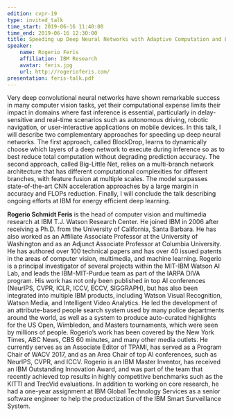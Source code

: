 ```yaml
---
edition: cvpr-19
type: invited_talk
time_start: 2019-06-16 11:40:00
time_end: 2019-06-16 12:30:00
title: Speeding up Deep Neural Networks with Adaptive Computation and Efficient Multi-Scale Architectures
speaker:
    name: Rogerio Feris 
    affiliation: IBM Research
    avatar: feris.jpg
    url: http://rogerioferis.com/
presentation: feris-talk.pdf
---
```

Very deep convolutional neural networks have shown remarkable success in many computer vision tasks, yet their computational expense limits their impact in domains where fast inference is essential, particularly in delay-sensitive and real-time scenarios such as autonomous driving, robotic navigation, or user-interactive applications on mobile devices. In this talk, I will describe two complementary approaches for speeding up deep neural networks. The first approach, called BlockDrop, learns to dynamically choose which layers of a deep network to execute during inference so as to best reduce total computation without degrading prediction accuracy. The second approach, called Big-Little Net, relies on a multi-branch network architecture that has different computational complexities for different branches, with feature fusion at multiple scales. The model surpasses state-of-the-art CNN acceleration approaches by a large margin in accuracy and FLOPs reduction. Finally, I will conclude the talk describing ongoing efforts at IBM for energy efficient deep learning.

**Rogerio Schmidt Feris** is the head of computer vision and multimedia research at IBM T.J. Watson Research Center. He joined IBM in 2006 after receiving a Ph.D. from the University of California, Santa Barbara. He has also worked as an Affiliate Associate Professor at the University of Washington and as an Adjunct Associate Professor at Columbia University. He has authored over 100 technical papers and has over 40 issued patents in the areas of computer vision, multimedia, and machine learning. Rogerio is a principal investigator of several projects within the MIT-IBM Watson AI Lab, and leads the IBM-MIT-Purdue team as part of the IARPA DIVA program. His work has not only been published in top AI conferences (NeurIPS, CVPR, ICLR, ICCV, ECCV, SIGGRAPH), but has also been integrated into multiple IBM products, including Watson Visual Recognition, Watson Media, and Intelligent Video Analytics. He led the development of an attribute-based people search system used by many police departments around the world, as well as a system to produce auto-curated highlights for the US Open, Wimbledon, and Masters tournaments, which were seen by millions of people. Rogerio’s work has been covered by the New York Times, ABC News, CBS 60 minutes, and many other media outlets. He currently serves as an Associate Editor of TPAMI, has served as a Program Chair of WACV 2017, and as an Area Chair of top AI conferences, such as NeurIPS, CVPR, and ICCV. Rogerio is an IBM Master Inventor, has received an IBM Outstanding Innovation Award, and was part of the team that recently achieved top results in highly competitive benchmarks such as the KITTI and TrecVid evaluations. In addition to working on core research, he had a one-year assignment at IBM Global Technology Services as a senior software engineer to help the productization of the IBM Smart Surveillance System.
